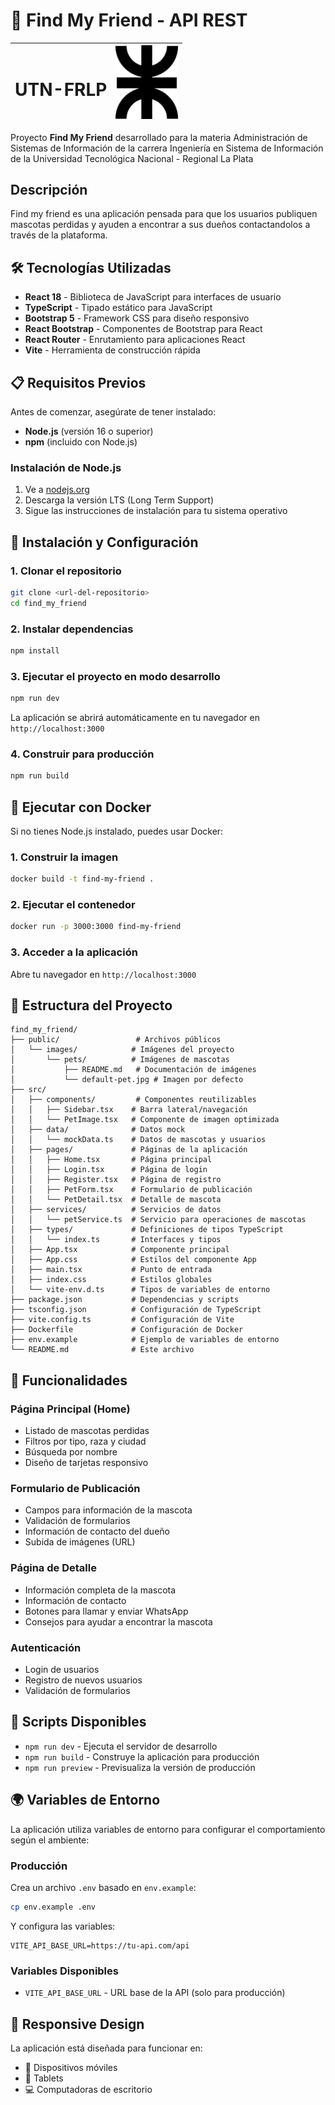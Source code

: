 # 🐾 Find My Friend - API REST

| <h1>UTN-FRLP</h1> | <img src="./logo.png" alt="Logo del Proyecto" width="100"> |
|-------------------|----------------------------------|

Proyecto **Find My Friend** desarrollado para la materia Administración de Sistemas de Información de la carrera Ingeniería en Sistema de Información de la Universidad Tecnológica Nacional - Regional La Plata

## Descripción
Find my friend es una aplicación pensada para que los usuarios publiquen mascotas perdidas y ayuden a encontrar a sus dueños contactandolos a través de la plataforma.

## 🛠️ Tecnologías Utilizadas

- **React 18** - Biblioteca de JavaScript para interfaces de usuario
- **TypeScript** - Tipado estático para JavaScript
- **Bootstrap 5** - Framework CSS para diseño responsivo
- **React Bootstrap** - Componentes de Bootstrap para React
- **React Router** - Enrutamiento para aplicaciones React
- **Vite** - Herramienta de construcción rápida

## 📋 Requisitos Previos

Antes de comenzar, asegúrate de tener instalado:

- **Node.js** (versión 16 o superior)
- **npm** (incluido con Node.js)

### Instalación de Node.js

1. Ve a [nodejs.org](https://nodejs.org/)
2. Descarga la versión LTS (Long Term Support)
3. Sigue las instrucciones de instalación para tu sistema operativo

## 🚀 Instalación y Configuración

### 1. Clonar el repositorio

```bash
git clone <url-del-repositorio>
cd find_my_friend
```

### 2. Instalar dependencias

```bash
npm install
```

### 3. Ejecutar el proyecto en modo desarrollo

```bash
npm run dev
```

La aplicación se abrirá automáticamente en tu navegador en `http://localhost:3000`

### 4. Construir para producción

```bash
npm run build
```

## 🐳 Ejecutar con Docker

Si no tienes Node.js instalado, puedes usar Docker:

### 1. Construir la imagen

```bash
docker build -t find-my-friend .
```

### 2. Ejecutar el contenedor

```bash
docker run -p 3000:3000 find-my-friend
```

### 3. Acceder a la aplicación

Abre tu navegador en `http://localhost:3000`

## 📁 Estructura del Proyecto

```
find_my_friend/
├── public/                 # Archivos públicos
│   └── images/            # Imágenes del proyecto
│       └── pets/          # Imágenes de mascotas
│           ├── README.md   # Documentación de imágenes
│           └── default-pet.jpg # Imagen por defecto
├── src/
│   ├── components/         # Componentes reutilizables
│   │   ├── Sidebar.tsx    # Barra lateral/navegación
│   │   └── PetImage.tsx   # Componente de imagen optimizada
│   ├── data/              # Datos mock
│   │   └── mockData.ts    # Datos de mascotas y usuarios
│   ├── pages/             # Páginas de la aplicación
│   │   ├── Home.tsx       # Página principal
│   │   ├── Login.tsx      # Página de login
│   │   ├── Register.tsx   # Página de registro
│   │   ├── PetForm.tsx    # Formulario de publicación
│   │   └── PetDetail.tsx  # Detalle de mascota
│   ├── services/          # Servicios de datos
│   │   └── petService.ts  # Servicio para operaciones de mascotas
│   ├── types/             # Definiciones de tipos TypeScript
│   │   └── index.ts       # Interfaces y tipos
│   ├── App.tsx            # Componente principal
│   ├── App.css            # Estilos del componente App
│   ├── main.tsx           # Punto de entrada
│   ├── index.css          # Estilos globales
│   └── vite-env.d.ts      # Tipos de variables de entorno
├── package.json           # Dependencias y scripts
├── tsconfig.json          # Configuración de TypeScript
├── vite.config.ts         # Configuración de Vite
├── Dockerfile             # Configuración de Docker
├── env.example            # Ejemplo de variables de entorno
└── README.md              # Este archivo
```

## 🎯 Funcionalidades

### Página Principal (Home)
- Listado de mascotas perdidas
- Filtros por tipo, raza y ciudad
- Búsqueda por nombre
- Diseño de tarjetas responsivo

### Formulario de Publicación
- Campos para información de la mascota
- Validación de formularios
- Información de contacto del dueño
- Subida de imágenes (URL)

### Página de Detalle
- Información completa de la mascota
- Información de contacto
- Botones para llamar y enviar WhatsApp
- Consejos para ayudar a encontrar la mascota

### Autenticación
- Login de usuarios
- Registro de nuevos usuarios
- Validación de formularios

## 🔧 Scripts Disponibles

- `npm run dev` - Ejecuta el servidor de desarrollo
- `npm run build` - Construye la aplicación para producción
- `npm run preview` - Previsualiza la versión de producción

## 🌍 Variables de Entorno

La aplicación utiliza variables de entorno para configurar el comportamiento según el ambiente:

### Producción
Crea un archivo `.env` basado en `env.example`:

```bash
cp env.example .env
```

Y configura las variables:

```env
VITE_API_BASE_URL=https://tu-api.com/api
```

### Variables Disponibles
- `VITE_API_BASE_URL` - URL base de la API (solo para producción)

## 📱 Responsive Design

La aplicación está diseñada para funcionar en:
- 📱 Dispositivos móviles
- 📱 Tablets
- 💻 Computadoras de escritorio

